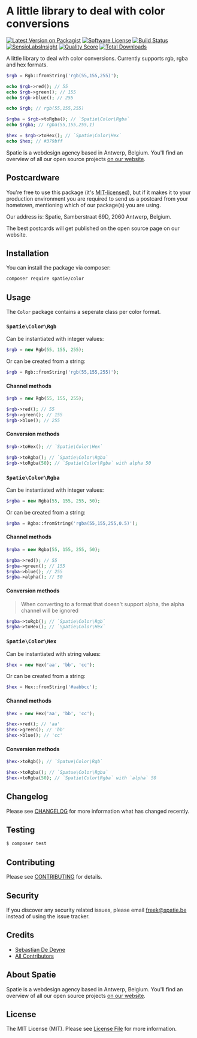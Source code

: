 # A little library to deal with color conversions

[![Latest Version on Packagist](https://img.shields.io/packagist/v/spatie/color-functions.svg?style=flat-square)](https://packagist.org/packages/spatie/color-functions)
[![Software License](https://img.shields.io/badge/license-MIT-brightgreen.svg?style=flat-square)](LICENSE.md)
[![Build Status](https://img.shields.io/travis/spatie/color-functions/master.svg?style=flat-square)](https://travis-ci.org/spatie/color-functions)
[![SensioLabsInsight](https://img.shields.io/sensiolabs/i/xxxxxxxxx.svg?style=flat-square)](https://insight.sensiolabs.com/projects/xxxxxxxxx)
[![Quality Score](https://img.shields.io/scrutinizer/g/spatie/color-functions.svg?style=flat-square)](https://scrutinizer-ci.com/g/spatie/color-functions)
[![Total Downloads](https://img.shields.io/packagist/dt/spatie/color-functions.svg?style=flat-square)](https://packagist.org/packages/spatie/color-functions)

A little library to deal with color conversions. Currently supports rgb, rgba and hex formats.

```php
$rgb = Rgb::fromString('rgb(55,155,255)');

echo $rgb->red(); // 55
echo $rgb->green(); // 155
echo $rgb->blue(); // 255

echo $rgb; // rgb(55,155,255)

$rgba = $rgb->toRgba(); // `Spatie\Color\Rgba`
echo $rgba; // rgba(55,155,255,1)

$hex = $rgb->toHex(); // `Spatie\Color\Hex`
echo $hex; // #379bff
```

Spatie is a webdesign agency based in Antwerp, Belgium. You'll find an overview of all our open source projects [on our website](https://spatie.be/opensource).

## Postcardware

You're free to use this package (it's [MIT-licensed](LICENSE.md)), but if it makes it to your production environment you are required to send us a postcard from your hometown, mentioning which of our package(s) you are using.

Our address is: Spatie, Samberstraat 69D, 2060 Antwerp, Belgium.

The best postcards will get published on the open source page on our website.

## Installation

You can install the package via composer:

```bash
composer require spatie/color
```

## Usage

The `Color` package contains a seperate class per color format.

### `Spatie\Color\Rgb`

Can be instantiated with integer values:

```php
$rgb = new Rgb(55, 155, 255);
```

Or can be created from a string:

```php
$rgb = Rgb::fromString('rgb(55,155,255)');
```

#### Channel methods

```php
$rgb = new Rgb(55, 155, 255);

$rgb->red(); // 55
$rgb->green(); // 155
$rgb->blue(); // 255
```

#### Conversion methods

```php
$rgb->toHex(); // `Spatie\Color\Hex`

$rgb->toRgba(); // `Spatie\Color\Rgba`
$rgb->toRgba(50); // `Spatie\Color\Rgba` with alpha 50
```

### `Spatie\Color\Rgba`

Can be instantiated with integer values:

```php
$rgba = new Rgba(55, 155, 255, 50);
```

Or can be created from a string:

```php
$rgba = Rgba::fromString('rgba(55,155,255,0.5)');
```

#### Channel methods

```php
$rgba = new Rgba(55, 155, 255, 50);

$rgba->red(); // 55
$rgba->green(); // 155
$rgba->blue(); // 255
$rgba->alpha(); // 50
```

#### Conversion methods

> When converting to a format that doesn't support alpha, the alpha channel will be ignored

```php
$rgba->toRgb(); // `Spatie\Color\Rgb`
$rgba->toHex(); // `Spatie\Color\Hex`
```

### `Spatie\Color\Hex`

Can be instantiated with string values:

```php
$hex = new Hex('aa', 'bb', 'cc');
```

Or can be created from a string:

```php
$hex = Hex::fromString('#aabbcc');
```

#### Channel methods

```php
$hex = new Hex('aa', 'bb', 'cc');

$hex->red(); // 'aa'
$hex->green(); // 'bb'
$hex->blue(); // 'cc'
```

#### Conversion methods

```php
$hex->toRgb(); // `Spatue\Color\Rgb`

$hex->toRgba(); // `Spatue\Color\Rgba`
$hex->toRgba(50); // `Spatie\Color\Rgba` with `alpha` 50
```

## Changelog

Please see [CHANGELOG](CHANGELOG.md) for more information what has changed recently.

## Testing

``` bash
$ composer test
```

## Contributing

Please see [CONTRIBUTING](CONTRIBUTING.md) for details.

## Security

If you discover any security related issues, please email freek@spatie.be instead of using the issue tracker.

## Credits

- [Sebastian De Deyne](https://github.com/sebastiandedeyne)
- [All Contributors](../../contributors)

## About Spatie
Spatie is a webdesign agency based in Antwerp, Belgium. You'll find an overview of all our open source projects [on our website](https://spatie.be/opensource).

## License

The MIT License (MIT). Please see [License File](LICENSE.md) for more information.
